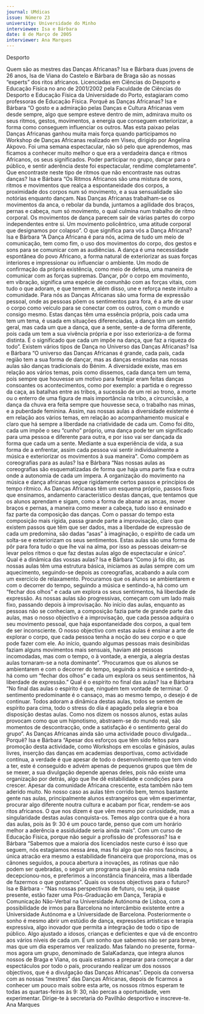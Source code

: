 ```yaml
---
journal: UMdicas
issue: Número 23
university: Universidade do Minho
interviewee: Isa e Bárbara
date: 8 de Março de 2005
interviewer: Ana Marques
---
```

Desporto

Quem são as mestres das Danças Africanas?
Isa e Bárbara duas jovens de 26 anos, Isa de Viana do
Castelo e Bárbara de Braga são as nossas “experts”
dos ritos africanos. Licenciadas em Ciências do
Desporto e Educação Física no ano de 2001/2002 pela
Faculdade de Ciências do Desporto e Educação Física
da Universidade do Porto, estagiaram como
professoras de Educação Física.
Porquê as Danças Africanas?
Isa e Bárbara “O gosto e a admiração pelas Danças e
Cultura Africanas vem desde sempre, algo que sempre
esteve dentro de mim, admirava muito os seus ritmos,
gestos, movimentos, a energia que conseguem
exteriorizar, a forma como conseguem influenciar os
outros. Mas esta paixao pelas Danças Africanas
ganhou muita mais força quando participamos no
Workshop de Danças Africanas realizado em Viseu,
dirigido por Angelina Akpovo. Foi uma semana
espectacular, não só pelo que aprendemos, mas
ficamos a conhecer muito melhor o que era a
verdadeira dança e ritmos Africanos, os seus
significados. Poder participar no grupo, dançar para o
público, e sentir aderência deste foi espectacular, rendime completamente”.
Que encontraste neste tipo de ritmos que não
encontraste nas outras danças?
Isa e Bárbara “Os Ritmos Africanos são uma mistura
de sons, ritmos e movimentos que realça a
espontaneidade dos corpos, a proximidade dos corpos
num só movimento, e a sua sensualidade são notórias
enquanto dançam. Nas Danças Africanas trabalham-se
os movimentos da anca, o rebolar da bunda, juntamos a
agilidade dos braços, pernas e cabeça, num só
movimento, o qual culmina num trabalho de ritmo
corporal. Os movimentos de dança parecem sair de
várias partes do corpo independentes entre si. Um
movimento policêntrico, uma atitude corporal que
designamos por colapso”.
O que significa para vós a Dança Africana?
Isa e Bárbara “A Dança Africana é para nós, acima de
tudo um meio de comunicação, tem como fim, o uso dos
movimentos do corpo, dos gestos e sons para se
comunicar com as audiências. A dança é uma
necessidade espontânea do povo Africano, a forma
natural de exteriorizar as suas forças interiores e
impressionar ou influenciar o ambiente. Um modo de
confirmação da própria existência, como meio de
defesa, uma maneira de comunicar com as forças
supremas. Dançar, pôr o corpo em movimento, em
vibração, significa uma espécie de comunhão com as 
forças vitais, com tudo o que adoram, e que temem e,
além disso, une e reforça neste intuito a comunidade.
Para nós as Danças Africanas são uma forma de
expressão pessoal, onde as pessoas põem os
sentimentos para fora, é a arte de usar o corpo como
veículo para se conectar com os outros, com o mundo e
consigo mesmo. Estas danças têm uma essência
própria, pois cada uma tem um tema, é usada em
situações diferenciadas, a dança têm um sentido geral,
mas cada um que a dança, que a sente, sente-a de
forma diferente, pois cada um tem a sua vivência
própria e por isso exterioriza-a de forma distinta. É o
significado que cada um impõe na dança, que faz a
riqueza do todo”.
Existem vários tipos de Dança no Universo das
Danças Africanas?
Isa e Bárbara “O universo das Danças Africanas é
grande, cada país, cada região tem a sua forma de
dançar, mas as danças ensinadas nas nossas aulas
são danças tradicionais do Bénim. A diversidade
existe, mas em relação aos vários temas, pois como
dissemos, cada dança tem um tema, pois sempre que
houvesse um motivo para festejar eram feitas danças
consoantes os acontecimentos, como por exemplo: a
partida e o regresso da caça, as batalhas entre as
tribos, a sucessão de um rei ao trono, a morte ou o
enterro de uma figura de mais importância na tribo, a
circuncisão, a dança da chuva era feita sempre que
houvesse seca, o trabalho nas minas, e a puberdade
feminina. Assim, nas nossas aulas a diversidade
existente é em relação aos vários temas, em relação ao
acompanhamento musical e claro que há sempre a
liberdade na criatividade de cada um. Como foi dito,
cada um impõe o seu “cunho” próprio, uma dança pode
ter um significado para uma pessoa e diferente para
outra, e por isso vai ser dançada da forma que cada um
a sente. Mediante a sua experiência de vida, a sua
forma de a enfrentar, assim cada pessoa vai sentir
individualmente a música e exteriorizar os movimentos à sua maneira".
Como compõem as coreografias para as aulas?
Isa e Bárbara “Nas nossas aulas as coreografias são
esquematizadas de forma que haja uma parte fixa e
outra onde a autonomia de cada um impera. A
organização do movimento na música e dança
africanas segue rigidamente certos passos e princípios
de tempo rítmico. As Danças Africanas têm um
esquema próprio, passos fixos que ensinamos,
andamento característico destas danças, que tentamos
que os alunos aprendam e sigam, como a forma de
abanar as ancas, mover braços e pernas, a maneira
como mexer a cabeça, tudo isso é ensinado e faz parte
da composição das danças. Com o passar do tempo
esta composição mais rígida, passa grande parte a
improvisação, claro que existem passos que têm que
ser dados, mas a liberdade de expressão de cada um
predomina, são dadas “asas” à imaginação, o espírito
de cada um solta-se e exteriorizam os seus
sentimentos. Estas aulas são uma forma de pôr para
fora tudo o que lhe vai na alma, por isso as pessoas
deixam-se levar pelos ritmos o que faz destas aulas
 algo de espectacular e único”.
Qual é a dinâmica das vossas aulas?
Isa e Bárbara “Como já foi dito, as nossas aulas têm
uma estrutura básica, iniciamos as aulas sempre com
um aquecimento, seguindo-se depois as coreografias,
acabando a aula com um exercício de relaxamento.
Procuramos que os alunos se ambientarem e com o
decorrer do tempo, seguindo a música e sentindo-a, há
como um “fechar dos olhos” e cada um explora os seus
sentimentos, há liberdade de expressão. As nossas
aulas são progressivas, começam com um lado mais
fixo, passando depois à improvisação. No início das
aulas, enquanto as pessoas não se conheciam, a
composição fazia parte de grande parte das aulas, mas
o nosso objectivo é a improvisação, que cada pessoa
adquira o seu movimento pessoal, que haja
espontaneidade dos corpos, a qual tem de ser
inconsciente. O nosso objectivo com estas aulas é
ensinar a arte de explorar o corpo, que cada pessoa
tenha a noção do seu corpo e o que pode fazer com ele.
Ao início, quando algumas pessoas mais desinibidas
faziam alguns movimentos mais sensuais, haviam até
pessoas incomodadas, mas com o tempo, o à vontade,
a energia, a alegria destas aulas tornaram-se a nota
dominante”.
“Procuramos que os
alunos se ambientarem e
com o decorrer do
tempo, seguindo a
música e sentindo-a, há
como um “fechar dos
olhos” e cada um
explora os seus
sentimentos, há
liberdade de expressão.”
Qual é o espírito no final das aulas?
Isa e Bárbara “No final das aulas o espírito é que,
ninguém tem vontade de terminar. O sentimento
predominante é o cansaço, mas ao mesmo tempo, o
desejo é de continuar. Todos adoram a dinâmica destas
aulas, todos se sentem de espírito para cima, todo o
stress do dia é apagado pela alegria e boa disposição
destas aulas. Como nos dizem os nossos alunos, estas
aulas provocam como que um hipnotismo, abstraem-se
do mundo real, são momentos de descontracção, onde
a satisfação é o sentimento geral do grupo”.
As Danças Africanas ainda são uma actividade
pouco divulgada… Porquê?
Isa e Bárbara “Apesar dos esforços que têm sido feitos
para promoção desta actividade, como Workshops em
escolas e ginásios, aulas livres, inserção das danças
em academias desportivas, como actividade contínua,
a verdade é que apesar de todo o desenvolvimento que
tem vindo a ter, este é conseguido e advém apenas de
pequenos grupos que têm de se mexer, a sua
divulgação depende apenas deles, pois não existe uma
organização por detrás, algo que lhe dê estabilidade e
condições para crescer. Apesar da comunidade
Africana crescente, esta também não tem aderido
muito. No nosso caso as aulas têm corrido bem, temos
bastante gente nas aulas, principalmente alunos
estrangeiros que vêm experimentar, procurar algo
diferente noutra cultura e acabam por ficar, rendem-se
aos ritos africanos. O que nos dizem é que vêm mesmo
por curiosidade, mas a singularidade destas aulas
conquista-os. Temos algo contra que é a hora das
aulas, pois às 9: 30 é um pouco tarde, penso que com
um horário melhor a aderência e assiduidade seria
ainda mais”.
Com um curso de Educação Física, porque não 
seguir a profissão de professoras?
Isa e Bárbara “Sabemos que a maioria dos licenciados
neste curso é isso que seguem, nós estagiamos nessa 
área, mas foi algo que não nos fascinou, a única atracão
era mesmo a estabilidade financeira que proporciona, 
mas os cânones seguidos, a pouca abertura a
inovações, as rotinas que não podem ser quebradas, o
seguir um programa que já não ensina nada 
decepcionou-nos, e preferimos a inconstância
financeira, mas a liberdade de fazermos o que gostamos”.
Quais os vossos objectivos para o futuro?
Isa e Bárbara - “Nas nossas perspectivas de futuro, ou
seja, já quase presente, estão fazer uma Pós-Graduação em Dança, Terapia e Comunicação Não-Verbal na Universidade Autónoma de Lisboa, com a
possibilidade de irmos para Barcelona no intercâmbio
existente entre a Universidade Autónoma e a
Universidade de Barcelona. Posteriormente o sonho é
mesmo abrir um estúdio de dança, expressões
artísticas e terapia expressiva, algo inovador que
permita a integração de todo o tipo de público. Algo
ajustado a idosos, crianças e deficientes e que vá de
encontro aos vários níveis de cada um. É um sonho que
sabemos não ser para breve, mas que um dia
esperamos ver realizado. Mas falando no presente,
forma-mos agora um grupo, denominado de
SalaKadanza, que integra alunos nossos de Braga e
Viana, os quais estamos a preparar para começar a dar
espectáculos por todo o país, procurando realizar um
dos nossos objectivos, que é a divulgação das Danças
Africanas”.
Depois da conversa com as nossas “mestres” das
 Danças Africanas, depois de ficarmos a conhecer um
 pouco mais sobre esta arte, os nossos ritmos esperam te todas as quartas-feiras às 9: 30, não percas a
 oportunidade, vem experimentar. Dirige-te à secretaria
 do Pavilhão desportivo e inscreve-te.
Ana Marques
